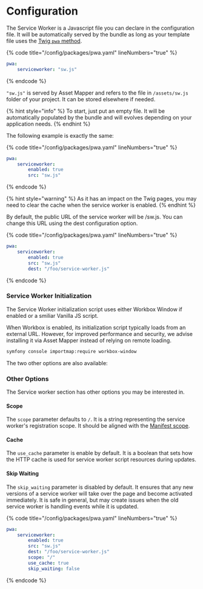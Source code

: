 # Configuration

The Service Worker is a Javascript file you can declare in the configuration file. It will be automatically served by the bundle as long as your template file uses the [Twig `pwa` method](../installation.md).

{% code title="/config/packages/pwa.yaml" lineNumbers="true" %}
```yaml
pwa:
    serviceworker: "sw.js"
```
{% endcode %}

`"sw.js"` is served by Asset Mapper and refers to the file in `/assets/sw.js` folder of your project. It can be stored elsewhere if needed.

{% hint style="info" %}
To start, just put an empty file. It will be automatically populated by the bundle and will evolves depending on your application needs.
{% endhint %}

The following example is exactly the same:

{% code title="/config/packages/pwa.yaml" lineNumbers="true" %}
```yaml
pwa:
    serviceworker:
        enabled: true
        src: "sw.js"
```
{% endcode %}

{% hint style="warning" %}
As it has an impact on the Twig pages, you may need to clear the cache when the service worker is enabled.
{% endhint %}

By default, the public URL of the service worker will be /sw.js. You can change this URL using the dest configuration option.

{% code title="/config/packages/pwa.yaml" lineNumbers="true" %}
```yaml
pwa:
    serviceworker:
        enabled: true
        src: "sw.js"
        dest: "/foo/service-worker.js"
```
{% endcode %}

### Service Worker Initialization

The Service Worker initialization script uses either Workbox Window if enabled or a smiliar Vanilla JS script.

When Workbox is enabled, its initialization script typically loads from an external URL. However, for improved performance and security, we advise installing it via Asset Mapper instead of relying on remote loading.

```sh
symfony console importmap:require workbox-window
```

The two other options are also available:

### Other Options

The Service worker section has other options you may be interested in.

#### Scope

The `scope` parameter defaults to `/`. It is a string representing the service worker's registration scope. It should be aligned with the [Manifest scope](../the-manifest/application-information/scope.md).

#### Cache

The `use_cache` parameter is enable by default. It is a boolean that sets how the HTTP cache is used for service worker script resources during updates.

#### Skip Waiting

The `skip_waiting` parameter is disabled by default. It ensures that any new versions of a service worker will take over the page and become activated immediately. It is safe in general, but may create issues when the old service worker is handling events while it is updated.

{% code title="/config/packages/pwa.yaml" lineNumbers="true" %}
```yaml
pwa:
    serviceworker:
        enabled: true
        src: "sw.js"
        dest: "/foo/service-worker.js"
        scope: "/"
        use_cache: true
        skip_waiting: false
```
{% endcode %}
